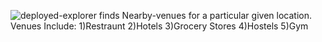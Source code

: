 ![deployed-explorer](https://user-images.githubusercontent.com/55612982/158256441-c195d1f6-3394-4a32-8f8a-7a110e311fdc.jpg)
finds Nearby-venues for a particular given location.
Venues Include:
1)Restraunt
2)Hotels
3)Grocery Stores
4)Hostels
5)Gym




